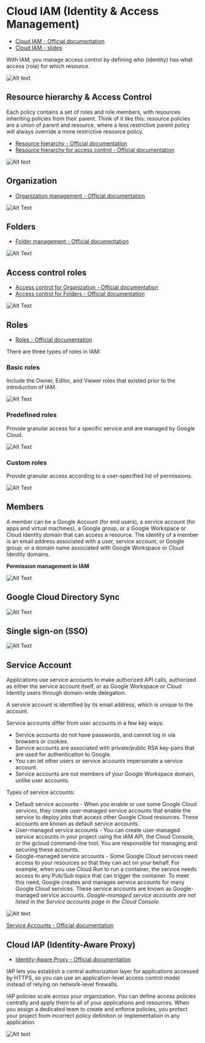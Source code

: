# Cloud IAM (Identity & Access Management)
* [Cloud IAM - Official documentation](https://cloud.google.com/iam/docs/overview)
* [Cloud IAM - slides](slides/CloudIAM.pdf)

With IAM, you manage access control by defining who (identity) has what access (role) for which resource. 

![Alt text](/images/iam.png)

## Resource hierarchy & Access Control
Each policy contains a set of roles and role members, with resources inheriting
policies from their parent. Think of it like this: resource policies are a union of parent
and resource, where a less restrictive parent policy will always override a more
restrictive resource policy.

* [Resource hierarchy - Official documentation](https://cloud.google.com/resource-manager/docs/cloud-platform-resource-hierarchy)
* [Resource hierarchy for access control - Official documentation](https://cloud.google.com/iam/docs/resource-hierarchy-access-control)

![Alt text](/images/iam-resource-hierarchy.png)

## Organization
* [Organization management - Official documentation](https://cloud.google.com/resource-manager/docs/creating-managing-organization)

![Alt Text](/images/organization.png)

## Folders
* [Folder management - Official documentation](https://cloud.google.com/resource-manager/docs/creating-managing-folders)

![Alt Text](/images/folders.png)

## Access control roles
* [Access control for Organization - Official documentation](https://cloud.google.com/resource-manager/docs/access-control-org)
* [Access control for Folders - Official documentation](https://cloud.google.com/resource-manager/docs/access-control-folders)

![Alt Text](/images/basic-rm-roles.png)

## Roles
* [Roles - Official documentation](https://cloud.google.com/iam/docs/understanding-roles)

There are three types of roles in IAM:
### Basic roles
Include the Owner, Editor, and Viewer roles that existed prior to the introduction of IAM.

![Alt Text](/images/iam-basic-roles.png)
### Predefined roles
Provide granular access for a specific service and are managed by Google Cloud.

![Alt Text](/images/predefined-roles.png)

### Custom roles
Provide granular access according to a user-specified list of permissions.

![Alt Text](/images/custom-roles.png)

## Members
A member can be a Google Account (for end users), a service account (for apps and virtual machines), a Google group, or a Google Workspace or Cloud Identity domain that can access a resource. The identity of a member is an email address associated with a user, service account, or Google group; or a domain name associated with Google Workspace or Cloud Identity domains.

**Permission management in IAM**

![Alt Text](/images/members.png)

## Google Cloud Directory Sync

![Alt Text](/images/cloud-directory-sync.png)

## Single sign-on (SSO)

![Alt Text](/images/sso.png)

## Service Account
Applications use service accounts to make authorized API calls, authorized as either the service account itself, or as Google Workspace or Cloud Identity users through domain-wide delegation.

A service account is identified by its email address, which is unique to the account.

Service accounts differ from user accounts in a few key ways:
* Service accounts do not have passwords, and cannot log in via browsers or cookies.
* Service accounts are associated with private/public RSA key-pairs that are used for authentication to Google.
* You can let other users or service accounts impersonate a service account.
* Service accounts are not members of your Google Workspace domain, unlike user accounts.

Types of service accounts:
* Default service accounts - When you enable or use some Google Cloud services, they create user-managed service accounts that enable the service to deploy jobs that access other Google Cloud resources. These accounts are known as default service accounts.
* User-managed service accounts - You can create user-managed service accounts in your project using the IAM API, the Cloud Console, or the gcloud command-line tool. You are responsible for managing and securing these accounts.
* Google-managed service accounts - Some Google Cloud services need access to your resources so that they can act on your behalf. For example, when you use Cloud Run to run a container, the service needs access to any Pub/Sub topics that can trigger the container. To meet this need, Google creates and manages service accounts for many Google Cloud services. These service accounts are known as Google-managed service accounts. *Google-managed service accounts are not listed in the Service accounts page in the Cloud Console.*

![Alt text](/images/service-account-differences.png)

[Service Accounts - Official documentation](https://cloud.google.com/iam/docs/service-accounts)

## Cloud IAP (Identity-Aware Proxy)
* [Identity-Aware Proxy - Official documentation](https://cloud.google.com/iap/docs/concepts-overview)

IAP lets you establish a central authorization layer for applications accessed by HTTPS, so you can use an application-level access control model instead of relying on network-level firewalls.

IAP policies scale across your organization. You can define access policies centrally and apply them to all of your applications and resources. When you assign a dedicated team to create and enforce policies, you protect your project from incorrect policy definition or implementation in any application.

![Alt text](/images/iap.png)
